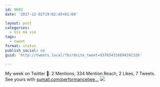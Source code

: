 ```yaml
---
id: 9692
date: '2017-12-02T19:02:45+01:00'

layout: post
categories:
  - Vis ma vie
tags:
  - tweet
format: status
publish_social: no
guid: 'http://tweets.local/?birdsite_tweet=937034316894392320'

---
```


My week on Twitter 🎉: 2 Mentions, 334 Mention Reach, 2 Likes, 7 Tweets. See yours with [sumall.com/performancetwe…](https://sumall.com/performancetweet?utm_source=twitter&utm_medium=publishing&utm_campaign=performance_tweet&utm_content=text_and_media&utm_term=f23cafe710d558e4b612aa23) ![](http://tweets.local/wp-content/uploads/twitter-archive/tweets_media/937034316894392320-DQEDvpIWkAAp8aE.jpg)